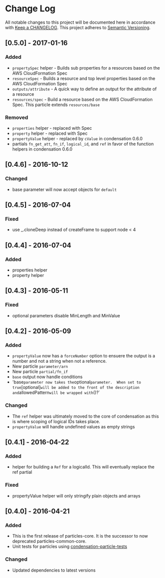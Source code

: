 # Change Log
All notable changes to this project will be documented here in
accordance with [Keep a CHANGELOG][keep-changelog-url].
This project adheres to [Semantic Versioning][semver-url].

## [0.5.0] - 2017-01-16
### Added
- `propertySpec` helper - Builds sub properties for a resources based on the
  AWS CloudFormation Spec
- `resourceSpec` - Builds a resource and top level properties based on
  the AWS CloudFormation Spec
- `outputs/attribute` - A quick way to define an output for the
  attribute of a resource
- `resources/spec` - Build a resource based on the AWS CloudFormation
  Spec. This particle extends `resources/base`

### Removed
- `properties` helper - replaced with Spec
- `property` helper - replaced with Spec
- `propertyValue` helper - replaced by `cValue` in condensation 0.6.0
- partials `fn_get_att`, `fn_if`, `logical_id`, and `ref` in favor of
  the function helpers in condensation 0.6.0

## [0.4.6] - 2016-10-12
### Changed
- base parameter will now accept objects for `default`

## [0.4.5] - 2016-07-04
### Fixed
- use \_.cloneDeep instead of createFrame to support node < 4

## [0.4.4] - 2016-07-04
### Added
- properties helper
- property helper

## [0.4.3] - 2016-05-11
### Fixed
- optional parameters disable MinLength and MinValue

## [0.4.2] - 2016-05-09
### Added
- `propertyValue` now has a `forceNumber` option to ensuere the output
  is a number and not a string when not a reference.
- New particle `parameter/arn`
- New particle `partial/fn_if`
- `base` output now handle conditions
- 'base` parameter now takes the `optional` parameter.  When set to true
  `[optional]` will be added to the front of the description and
  `allowedPattern` will be wrapped with `()?`

### Changed
- The `ref` helper was ultimately moved to the core of condensation as
  this is where scoping of logical IDs takes place.
- `propertyValue` will handle undefined values as empty strings

## [0.4.1] - 2016-04-22
### Added
- helper for building a `Ref` for a logicalId. This will eventually replace the
  ref partial

### Fixed
- propertyValue helper will only stringify plain objects and arrays

## [0.4.0] - 2016-04-21
### Added
- This is the first release of particles-core.  It is the successor to now
  deprecated particles-common-core.
- Unit tests for particles using [condensation-particle-tests][cpt-url]

### Changed
- Updated dependencies to latest versions

[cpt-url]: https://github.com/SungardAS/condensation-particle-tests
[semver-url]: http://semver.org
[keep-changelog-url]: http://keepachangelog.com
